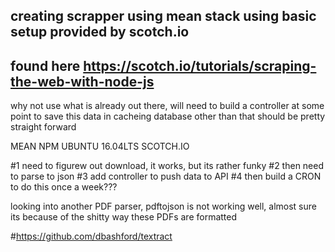 ## creating scrapper using mean stack using basic setup provided by scotch.io
## found here https://scotch.io/tutorials/scraping-the-web-with-node-js
why not use what is already out there, will need to build a controller at some point to save this data in cacheing database
other than that should be pretty straight forward

MEAN
NPM
UBUNTU 16.04LTS 
SCOTCH.IO

#1 need to figurew out download, it works, but its rather funky
#2 then need to parse to json
#3 add controller to push data to API
#4 then build a CRON to do this once a week???

looking into another PDF parser, pdftojson is not working well, almost sure its because of the shitty way these PDFs are formatted

#https://github.com/dbashford/textract
